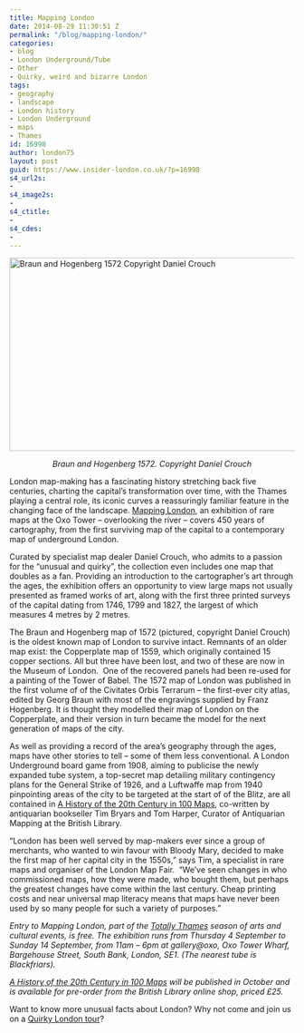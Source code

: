 ```yaml
---
title: Mapping London
date: 2014-08-29 11:30:51 Z
permalink: "/blog/mapping-london/"
categories:
- blog
- London Underground/Tube
- Other
- Quirky, weird and bizarre London
tags:
- geography
- landscape
- London history
- London Underground
- maps
- Thames
id: 16998
author: london75
layout: post
guid: https://www.insider-london.co.uk/?p=16998
s4_url2s:
- 
s4_image2s:
- 
s4_ctitle:
- 
s4_cdes:
- 
---
```


[<img class="aligncenter wp-image-17001 size-full" src="/wp-content/uploads/2014/08/reduced-image-George_Braun_and_Franz_Hogenberg_1572_768_460_90_s_c1.jpg" alt="Braun and Hogenberg 1572 Copyright Daniel Crouch " width="569" height="341" />](/wp-content/uploads/2014/08/reduced-image-George_Braun_and_Franz_Hogenberg_1572_768_460_90_s_c1.jpg)

<p style="text-align: center;">
  <em>Braun and Hogenberg 1572. Copyright Daniel Crouch</em>
</p>

London map-making has a fascinating history stretching back five centuries, charting the capital’s transformation over time, with the Thames playing a central role, its iconic curves a reassuringly familiar feature in the changing face of the landscape. [Mapping London](http://totallythames.org/events/info/mapping-london "Mapping London"), an exhibition of rare maps at the Oxo Tower &#8211; overlooking the river &#8211; covers 450 years of cartography, from the first surviving map of the capital to a contemporary map of underground London.

Curated by specialist map dealer Daniel Crouch, who admits to a passion for the “unusual and quirky”, the collection even includes one map that doubles as a fan. Providing an introduction to the cartographer’s art through the ages, the exhibition offers an opportunity to view large maps not usually presented as framed works of art, along with the first three printed surveys of the capital dating from 1746, 1799 and 1827, the largest of which measures 4 metres by 2 metres.

The Braun and Hogenberg map of 1572 (pictured, copyright Daniel Crouch) is the oldest known map of London to survive intact. Remnants of an older map exist: the Copperplate map of 1559, which originally contained 15 copper sections. All but three have been lost, and two of these are now in the Museum of London.  One of the recovered panels had been re-used for a painting of the Tower of Babel. The 1572 map of London was published in the first volume of of the Civitates Orbis Terrarum – the first-ever city atlas, edited by Georg Braun with most of the engravings supplied by Franz Hogenberg. It is thought they modelled their map of London on the Copperplate, and their version in turn became the model for the next generation of maps of the city.

As well as providing a record of the area’s geography through the ages, maps have other stories to tell &#8211; some of them less conventional. A London Underground board game from 1908, aiming to publicise the newly expanded tube system, a top-secret map detailing military contingency plans for the General Strike of 1926, and a Luftwaffe map from 1940 pinpointing areas of the city to be targeted at the start of of the Blitz, are all contained in <a href="http://shop.bl.uk/mall/productpage.cfm/BritishLibrary/_ISBN_9780712358569/89198/A-History-of-the-20th-Century-in-100-Maps-%28hardback%29" target="_blank">A History of the 20th Century in 100 Maps</a>, co-written by antiquarian bookseller Tim Bryars and Tom Harper, Curator of Antiquarian Mapping at the British Library.

“London has been well served by map-makers ever since a group of merchants, who wanted to win favour with Bloody Mary, decided to make the first map of her capital city in the 1550s,” says Tim, a specialist in rare maps and organiser of the London Map Fair.  “We&#8217;ve seen changes in who commissioned maps, how they were made, who bought them, but perhaps the greatest changes have come within the last century. Cheap printing costs and near universal map literacy means that maps have never been used by so many people for such a variety of purposes.”

_Entry to Mapping London, part of the [Totally Thames](http://totallythames.org/ "Totally Thames") season of arts and cultural events, is free. The exhibition runs from Thursday 4 September to Sunday 14 September, from 11am &#8211; 6pm at gallery@oxo, Oxo Tower Wharf, Bargehouse Street, South Bank, London, SE1. (The nearest tube is Blackfriars)._

_<a title="A History of the 20th Century in 100 Maps" href="http://shop.bl.uk/mall/productpage.cfm/BritishLibrary/_ISBN_9780712358569/89198/A-History-of-the-20th-Century-in-100-Maps-%28hardback%29" target="_blank"><span style="text-decoration: underline;">A History of the 20th Century in 100 Maps</span></a> will be published in October and is available for pre-order from the British Library online shop, priced £25._

Want to know more unusual facts about London? Why not come and join us on a [Quirky London tour](https://www.insider-london.co.uk/tours/quirky-tour/ "Quirky London tour")?